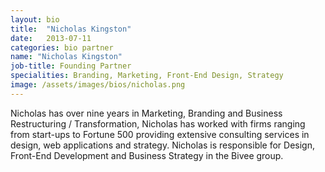 ```yaml
---
layout: bio
title:  "Nicholas Kingston"
date:   2013-07-11
categories: bio partner
name: "Nicholas Kingston"
job-title: Founding Partner
specialities: Branding, Marketing, Front-End Design, Strategy
image: /assets/images/bios/nicholas.png
---
```


Nicholas has over nine years in Marketing, Branding and Business Restructuring / Transformation, Nicholas has worked with firms ranging from start-ups to Fortune 500 providing extensive consulting services in design, web applications and strategy. Nicholas is responsible for Design, Front-End Development and Business Strategy in the Bivee group.